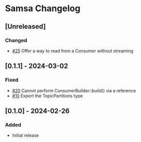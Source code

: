 # Samsa Changelog

## [Unreleased]
### Changed
- [#25](https://github.com/CallistoLabsNYC/samsa/issues/25) Offer a way to read from a Consumer without streaming

## [0.1.1] - 2024-03-02
### Fixed
- [#20](https://github.com/CallistoLabsNYC/samsa/issues/20) Cannot perform ConsumerBuilder::build() via a reference
- [#10](https://github.com/CallistoLabsNYC/samsa/issues/10) Export the TopicPartitions type

## [0.1.0] - 2024-02-26
### Added
- Initial release